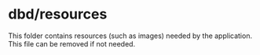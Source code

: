 # dbd/resources

This folder contains resources (such as images) needed by the application. This file can
be removed if not needed.
